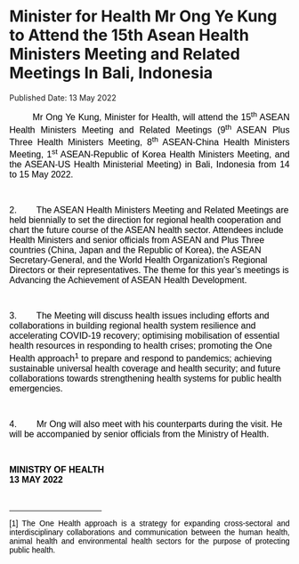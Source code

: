 <html>
    <meta http-equiv="Content-Type" content="text/html; charset=utf-8"/>
    <meta charset="utf-8"/>
    <title>Minister for Health Mr Ong Ye Kung to Attend the 15th Asean Health Ministers Meeting and  Related Meetings In Bali, Indonesia</title>
    <body><h1>Minister for Health Mr Ong Ye Kung to Attend the 15th Asean Health Ministers Meeting and  Related Meetings In Bali, Indonesia</h1>
    <p>Published Date: 13 May 2022</p> <p style="margin-left: 0cm; text-align: justify;"><span style="font-size: 12pt; font-family: Arial; color: rgb(0, 0, 0);">&nbsp; &nbsp; &nbsp; &nbsp; Mr Ong Ye Kung, Minister for Health, will attend the 15<sup>th</sup> ASEAN Health Ministers Meeting and Related Meetings (9<sup>th</sup> ASEAN Plus Three Health Ministers Meeting, 8<sup>th</sup> ASEAN-China Health Ministers Meeting, 1<sup>st</sup> ASEAN-Republic of Korea Health Ministers Meeting, and the ASEAN-US Health Ministerial Meeting) in Bali, Indonesia from 14 to 15 May 2022.</span></p> <p style="margin-left: 0cm; text-align: justify;"><span style="font-family: Arial; font-size: 16px; color: rgb(0, 0, 0);">&nbsp;</span></p> <p><span style="font-family: Arial; font-size: 16px; color: rgb(0, 0, 0);">2.&nbsp; &nbsp; &nbsp; &nbsp; The ASEAN Health Ministers Meeting and Related Meetings are held biennially to set the direction for regional health cooperation and chart the future course of the ASEAN health sector. Attendees include Health Ministers and senior officials from ASEAN and Plus Three countries (China, Japan and the Republic of Korea), the ASEAN Secretary-General, and the World Health Organization’s Regional Directors or their representatives. The theme for this year’s meetings is Advancing the Achievement of ASEAN Health Development</span><span style="font-family: Arial; font-size: 16px; color: rgb(0, 0, 0);">.</span><p><span style="font-family: Arial; font-size: 16px; color: rgb(0, 0, 0);">&nbsp;</span></p></p><p><span style="font-family: Arial; font-size: 16px; color: rgb(0, 0, 0);">3.&nbsp; &nbsp; &nbsp; &nbsp; The Meeting will discuss health issues including efforts and collaborations in building regional health system resilience and accelerating COVID-19 recovery; optimising mobilisation of essential health resources in responding to health crises; promoting the One Health approach<sup>1</sup>&nbsp;to prepare and respond to pandemics; achieving sustainable universal health coverage and health security; and future collaborations towards strengthening health systems for public health emergencies</span><span style="font-family: Arial; font-size: 16px; color: rgb(0, 0, 0);">.</span><p><span style="font-family: Arial; font-size: 16px; color: rgb(0, 0, 0);">&nbsp;</span></p></p><p><span style="font-family: Arial; font-size: 16px; color: rgb(0, 0, 0);">4.&nbsp; &nbsp; &nbsp; &nbsp; Mr Ong will also meet with his counterparts during the visit. He will be accompanied by senior officials from the Ministry of Health</span><span style="font-family: Arial; font-size: 16px; color: rgb(0, 0, 0);">.</span></p> <p style="text-align: justify;"><span style="font-family: Arial; font-size: 16px; color: rgb(0, 0, 0);"><strong>&nbsp;</strong></span></p> <p style="text-align: justify;"><span style="font-family: Arial; font-size: 16px; color: rgb(0, 0, 0);"><strong>MINISTRY OF HEALTH<br></strong><strong style="text-align: left;">13 MAY 2022</strong></span></p> <div><span style="font-family: Arial; font-size: 16px; color: rgb(0, 0, 0);"><br clear="all"> </span><hr align="left" size="1" width="33%"> <div id="ftn1"> <p style="text-align: justify;"><span style="font-family: Arial; font-size: 14px; color: rgb(0, 0, 0);">[1] The One Health approach is a strategy for expanding cross-sectoral and interdisciplinary collaborations and communication between the human health, animal health and environmental health sectors for the purpose of protecting public health. </span></p> </div> </div></body>
</html>